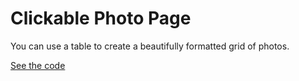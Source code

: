 # **Clickable Photo Page**

You can use a table to create a beautifully formatted grid of photos.

[See the code](https://denishromenko.gitbooks.io/codeacademy_doc/content/html_structure_tables_divs_spans/index.html)



